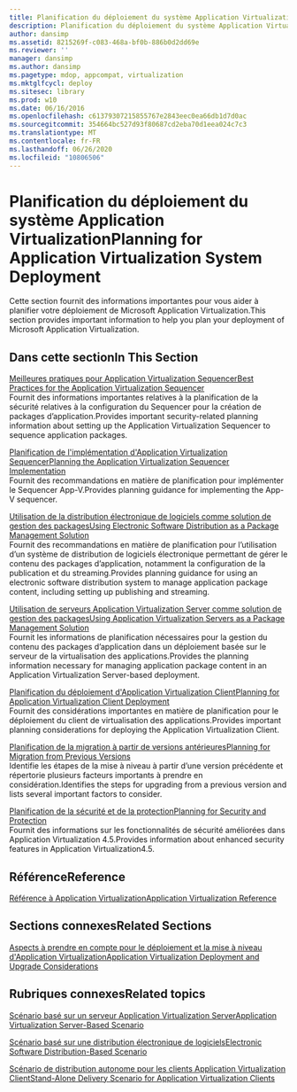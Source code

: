 ```yaml
---
title: Planification du déploiement du système Application Virtualization
description: Planification du déploiement du système Application Virtualization
author: dansimp
ms.assetid: 8215269f-c083-468a-bf0b-886b0d2dd69e
ms.reviewer: ''
manager: dansimp
ms.author: dansimp
ms.pagetype: mdop, appcompat, virtualization
ms.mktglfcycl: deploy
ms.sitesec: library
ms.prod: w10
ms.date: 06/16/2016
ms.openlocfilehash: c61379307215855767e2843eec0ea66db1d7d0ac
ms.sourcegitcommit: 354664bc527d93f80687cd2eba70d1eea024c7c3
ms.translationtype: MT
ms.contentlocale: fr-FR
ms.lasthandoff: 06/26/2020
ms.locfileid: "10806506"
---
```

# <span data-ttu-id="1731b-103">Planification du déploiement du système Application Virtualization</span><span class="sxs-lookup"><span data-stu-id="1731b-103">Planning for Application Virtualization System Deployment</span></span>


<span data-ttu-id="1731b-104">Cette section fournit des informations importantes pour vous aider à planifier votre déploiement de Microsoft Application Virtualization.</span><span class="sxs-lookup"><span data-stu-id="1731b-104">This section provides important information to help you plan your deployment of Microsoft Application Virtualization.</span></span>

## <span data-ttu-id="1731b-105">Dans cette section</span><span class="sxs-lookup"><span data-stu-id="1731b-105">In This Section</span></span>


<a href="" id="best-practices-for-the-application-virtualization-sequencer"></a>[<span data-ttu-id="1731b-106">Meilleures pratiques pour Application Virtualization Sequencer</span><span class="sxs-lookup"><span data-stu-id="1731b-106">Best Practices for the Application Virtualization Sequencer</span></span>](best-practices-for-the-application-virtualization-sequencer-sp1.md)  
<span data-ttu-id="1731b-107">Fournit des informations importantes relatives à la planification de la sécurité relatives à la configuration du Sequencer pour la création de packages d’application.</span><span class="sxs-lookup"><span data-stu-id="1731b-107">Provides important security-related planning information about setting up the Application Virtualization Sequencer to sequence application packages.</span></span>

<a href="" id="planning-the-application-virtualization-sequencer-implementation"></a>[<span data-ttu-id="1731b-108">Planification de l'implémentation d'Application Virtualization Sequencer</span><span class="sxs-lookup"><span data-stu-id="1731b-108">Planning the Application Virtualization Sequencer Implementation</span></span>](planning-the-application-virtualization-sequencer-implementation.md)  
<span data-ttu-id="1731b-109">Fournit des recommandations en matière de planification pour implémenter le Sequencer App-V.</span><span class="sxs-lookup"><span data-stu-id="1731b-109">Provides planning guidance for implementing the App-V sequencer.</span></span>

<a href="" id="using-electronic-software-distribution-as-a-package-management-solution"></a>[<span data-ttu-id="1731b-110">Utilisation de la distribution électronique de logiciels comme solution de gestion des packages</span><span class="sxs-lookup"><span data-stu-id="1731b-110">Using Electronic Software Distribution as a Package Management Solution</span></span>](using-electronic-software-distribution-as-a-package-management-solution.md)  
<span data-ttu-id="1731b-111">Fournit des recommandations en matière de planification pour l’utilisation d’un système de distribution de logiciels électronique permettant de gérer le contenu des packages d’application, notamment la configuration de la publication et du streaming.</span><span class="sxs-lookup"><span data-stu-id="1731b-111">Provides planning guidance for using an electronic software distribution system to manage application package content, including setting up publishing and streaming.</span></span>

<a href="" id="using-application-virtualization-servers-as-a-package-management-solution"></a>[<span data-ttu-id="1731b-112">Utilisation de serveurs Application Virtualization Server comme solution de gestion des packages</span><span class="sxs-lookup"><span data-stu-id="1731b-112">Using Application Virtualization Servers as a Package Management Solution</span></span>](using-application-virtualization-servers-as-a-package-management-solution.md)  
<span data-ttu-id="1731b-113">Fournit les informations de planification nécessaires pour la gestion du contenu des packages d’application dans un déploiement basée sur le serveur de la virtualisation des applications.</span><span class="sxs-lookup"><span data-stu-id="1731b-113">Provides the planning information necessary for managing application package content in an Application Virtualization Server-based deployment.</span></span>

<a href="" id="planning-for-application-virtualization-client-deployment"></a>[<span data-ttu-id="1731b-114">Planification du déploiement d'Application Virtualization Client</span><span class="sxs-lookup"><span data-stu-id="1731b-114">Planning for Application Virtualization Client Deployment</span></span>](planning-for-application-virtualization-client-deployment.md)  
<span data-ttu-id="1731b-115">Fournit des considérations importantes en matière de planification pour le déploiement du client de virtualisation des applications.</span><span class="sxs-lookup"><span data-stu-id="1731b-115">Provides important planning considerations for deploying the Application Virtualization Client.</span></span>

<a href="" id="planning-for-migration-from-previous-versions"></a>[<span data-ttu-id="1731b-116">Planification de la migration à partir de versions antérieures</span><span class="sxs-lookup"><span data-stu-id="1731b-116">Planning for Migration from Previous Versions</span></span>](planning-for-migration-from-previous-versions.md)  
<span data-ttu-id="1731b-117">Identifie les étapes de la mise à niveau à partir d’une version précédente et répertorie plusieurs facteurs importants à prendre en considération.</span><span class="sxs-lookup"><span data-stu-id="1731b-117">Identifies the steps for upgrading from a previous version and lists several important factors to consider.</span></span>

<a href="" id="planning-for-security-and-protection"></a>[<span data-ttu-id="1731b-118">Planification de la sécurité et de la protection</span><span class="sxs-lookup"><span data-stu-id="1731b-118">Planning for Security and Protection</span></span>](planning-for-security-and-protection.md)  
<span data-ttu-id="1731b-119">Fournit des informations sur les fonctionnalités de sécurité améliorées dans Application Virtualization 4.5.</span><span class="sxs-lookup"><span data-stu-id="1731b-119">Provides information about enhanced security features in Application Virtualization4.5.</span></span>

## <span data-ttu-id="1731b-120">Référence</span><span class="sxs-lookup"><span data-stu-id="1731b-120">Reference</span></span>


[<span data-ttu-id="1731b-121">Référence à Application Virtualization</span><span class="sxs-lookup"><span data-stu-id="1731b-121">Application Virtualization Reference</span></span>](application-virtualization-reference.md)

## <span data-ttu-id="1731b-122">Sections connexes</span><span class="sxs-lookup"><span data-stu-id="1731b-122">Related Sections</span></span>


[<span data-ttu-id="1731b-123">Aspects à prendre en compte pour le déploiement et la mise à niveau d'Application Virtualization</span><span class="sxs-lookup"><span data-stu-id="1731b-123">Application Virtualization Deployment and Upgrade Considerations</span></span>](application-virtualization-deployment-and-upgrade-considerations.md)

## <span data-ttu-id="1731b-124">Rubriques connexes</span><span class="sxs-lookup"><span data-stu-id="1731b-124">Related topics</span></span>


[<span data-ttu-id="1731b-125">Scénario basé sur un serveur Application Virtualization Server</span><span class="sxs-lookup"><span data-stu-id="1731b-125">Application Virtualization Server-Based Scenario</span></span>](application-virtualization-server-based-scenario.md)

[<span data-ttu-id="1731b-126">Scénario basé sur une distribution électronique de logiciels</span><span class="sxs-lookup"><span data-stu-id="1731b-126">Electronic Software Distribution-Based Scenario</span></span>](electronic-software-distribution-based-scenario.md)

[<span data-ttu-id="1731b-127">Scénario de distribution autonome pour les clients Application Virtualization Client</span><span class="sxs-lookup"><span data-stu-id="1731b-127">Stand-Alone Delivery Scenario for Application Virtualization Clients</span></span>](stand-alone-delivery-scenario-for-application-virtualization-clients.md)

 

 





